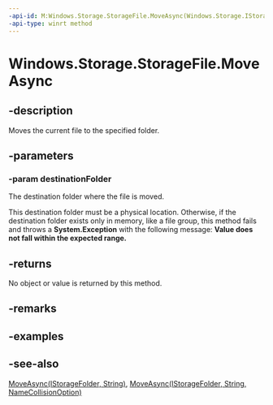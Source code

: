 ```yaml
---
-api-id: M:Windows.Storage.StorageFile.MoveAsync(Windows.Storage.IStorageFolder)
-api-type: winrt method
---
```


<!-- Method syntax
public Windows.Foundation.IAsyncAction MoveAsync(Windows.Storage.IStorageFolder destinationFolder)
-->

# Windows.Storage.StorageFile.MoveAsync

## -description

Moves the current file to the specified folder.

## -parameters

### -param destinationFolder

The destination folder where the file is moved.

This destination folder must be a physical location. Otherwise, if the destination folder exists only in memory, like a file group, this method fails and throws a **System.Exception** with the following message: **Value does not fall within the expected range.**

## -returns

No object or value is returned by this method.

## -remarks

## -examples

## -see-also

[MoveAsync(IStorageFolder, String)](storagefile_moveasync_812150522.md), [MoveAsync(IStorageFolder, String, NameCollisionOption)](storagefile_moveasync_1322093618.md)
